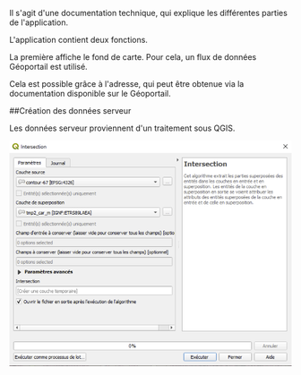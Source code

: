 Il s'agit d'une documentation technique, qui explique les différentes parties de l'application.

L'application contient deux fonctions.

La première affiche le fond de carte. Pour cela, un flux de données Géoportail est utilisé.

Cela est possible grâce à l'adresse, qui peut être obtenue via la documentation disponible sur le Géoportail.

##Création des données serveur

Les données serveur proviennent d'un traitement sous QGIS.

![Image intersection](Images/Intersection.png)
